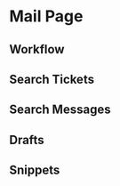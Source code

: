 
# Mail Page #

## Workflow ##

## Search Tickets ##

## Search Messages ##

## Drafts ##

## Snippets ##



